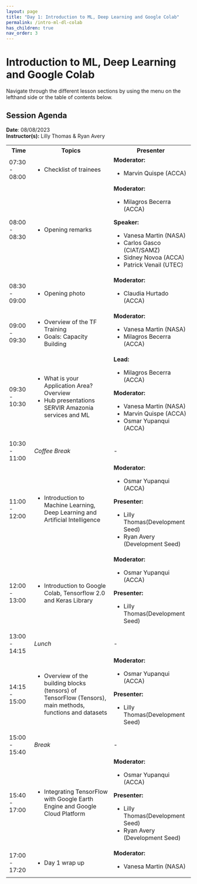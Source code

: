 ```yaml
---
layout: page
title: "Day 1: Introduction to ML, Deep Learning and Google Colab"
permalink: /intro-ml-dl-colab
has_children: true
nav_order: 3
---
```




# Introduction to ML, Deep Learning and Google Colab
Navigate through the different lesson sections by using the menu on the lefthand side or the table of contents below. 

## Session Agenda
**Date**: 08/08/2023  
**Instructor(s):** Lilly Thomas & Ryan Avery

<table>
  <tbody>
    <tr>
      <th align="center">Time</th>
      <th align="center">Topics</th>
      <th align="center">Presenter</th>
    </tr>
    <tr>
      <td>07:30 - 08:00</td>
      <td>
        <ul>
            <li>Checklist of trainees</li>
        </ul>
      </td>
      <td>
        <strong>Moderator:</strong>
        <ul>
            <li>Marvin Quispe (ACCA)</li>
        </ul>
      </td>
    </tr>
    <tr>
      <td>08:00 - 08:30</td>
      <td>
        <ul>
            <li>Opening remarks</li>
        </ul>
      </td>
      <td>
        <strong>Moderator:</strong>
        <ul>
            <li>Milagros Becerra (ACCA)</li>
        </ul>
        <strong>Speaker:</strong>
        <ul>
            <li>Vanesa Martin (NASA)</li>
            <li>Carlos Gasco (CIAT/SAMZ)</li>
            <li>Sidney Novoa (ACCA)</li>
            <li>Patrick Venail (UTEC)</li>
        </ul>
      </td>
    </tr>
    <tr>
      <td>08:30 - 09:00</td>
      <td>
        <ul>
            <li>Opening photo</li>
        </ul>
      </td>
      <td>
        <strong>Moderator:</strong>
        <ul>
            <li>Claudia Hurtado (ACCA)</li>
        </ul>
      </td>
    </tr>
    <tr>
      <td>09:00 - 09:30</td>
      <td>
        <ul>
            <li>Overview of the TF Training</li>
            <li>Goals: Capacity Building</li>
        </ul>
      </td>
      <td>
        <strong>Moderator:</strong>
        <ul>
          <li>Vanesa Martin (NASA)</li>
          <li>Milagros Becerra (ACCA)</li>
        </ul>
      </td>
    </tr>
    <tr>
      <td>09:30 - 10:30</td>
      <td>
        <ul>
          <li>What is your Application Area? Overview</li>
          <li>Hub presentations SERVIR Amazonia services and ML</li>
        </ul>
      </td>
      <td>
        <strong>Lead:</strong>
        <ul>
          <li>Milagros Becerra (ACCA)</li>
        </ul>
        <strong>Moderator:</strong>
        <ul>
            <li>Vanesa Martin (NASA)</li>
            <li>Marvin Quispe (ACCA)</li>
            <li>Osmar Yupanqui (ACCA)</li>
        </ul>
      </td>
    </tr>
    <tr>
      <td>10:30 - 11:00</td>
      <td>
        <em>Coffee Break</em>
      </td>
      <td>-</td>
    </tr>
    <tr>
      <td>11:00 - 12:00</td>
      <td>
        <ul>
          <li>Introduction to Machine Learning, Deep Learning and Artificial Intelligence</li>
        </ul>
      </td>
      <td>
        <strong>Moderator:</strong>
        <ul>
            <li>Osmar Yupanqui (ACCA)</li>
        </ul>
        <strong>Presenter:</strong>
        <ul>
            <li>Lilly Thomas(Development Seed)</li>
            <li>Ryan Avery (Development Seed)</li>
        </ul>
      </td>
    </tr>
    <tr>
      <td>12:00 - 13:00</td>
      <td>
        <ul>
            <li>Introduction to Google Colab, Tensorflow 2.0 and Keras Library</li>
        </ul>
      </td>
      <td>
        <strong>Moderator:</strong>
        <ul>
            <li>Osmar Yupanqui (ACCA)</li>
        </ul>
        <strong>Presenter:</strong>
        <ul>
            <li>Lilly Thomas(Development Seed)</li>
        </ul>
      </td>
    </tr>
    <tr>
      <td>13:00 - 14:15</td>
      <td>
        <em>Lunch</em>
      </td>
      <td>-</td>
    </tr>
    <tr>
      <td>14:15 - 15:00</td>
      <td>
        <ul>
            <li>Overview of the building blocks (tensors) of TensorFlow (Tensors), main methods, functions and datasets</li>
        </ul>
      </td>
      <td>
        <strong>Moderator:</strong>
        <ul>
            <li>Osmar Yupanqui (ACCA)</li>
        </ul>
        <strong>Presenter:</strong>
        <ul>
            <li>Lilly Thomas(Development Seed)</li>
        </ul>
      </td>
    </tr>
    <tr>
      <td>15:00 - 15:40</td>
      <td>
        <em>Break</em>
      </td>
      <td>-</td>
    </tr>
    <tr>
      <td>15:40 - 17:00</td>
      <td>
        <ul>
          <li>Integrating TensorFlow with Google Earth Engine and Google Cloud Platform</li>
        </ul>
      </td>
      <td>
        <strong>Moderator:</strong>
        <ul>
            <li>Osmar Yupanqui (ACCA)</li>
        </ul>
        <strong>Presenter:</strong>
        <ul>
            <li>Lilly Thomas(Development Seed)</li>
            <li>Ryan Avery (Development Seed)</li>
        </ul>
      </td>
    </tr>
    <tr>
      <td>17:00 - 17:20</td>
      <td>
        <ul>
            <li>Day 1 wrap up</li>
        </ul>
      </td>
      <td>
        <strong>Moderator:</strong>
        <ul>
            <li>Vanesa Martin (NASA)</li>
        </ul>
      </td>
    </tr>
  </tbody>
</table>
